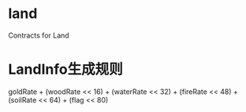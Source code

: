 # land
Contracts for Land

# LandInfo生成规则
goldRate + (woodRate << 16) + (waterRate << 32) + (fireRate << 48) + (soilRate << 64) + (flag << 80)


